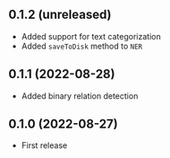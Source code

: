 ## 0.1.2 (unreleased)

- Added support for text categorization
- Added `saveToDisk` method to `NER`

## 0.1.1 (2022-08-28)

- Added binary relation detection

## 0.1.0 (2022-08-27)

- First release
